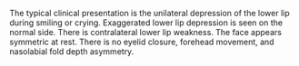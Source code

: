 The typical clinical presentation is the unilateral depression of the lower lip during smiling or crying. Exaggerated lower lip depression is seen on the normal side. There is contralateral lower lip weakness. The face appears symmetric at rest. There is no eyelid closure, forehead movement, and nasolabial fold depth asymmetry.